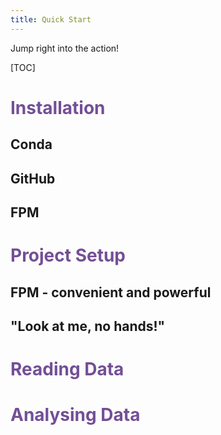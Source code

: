 ```yaml
---
title: Quick Start
---
```


Jump right into the action!

[TOC]

# <span style="color:#734f96">Installation</span>

## Conda

## GitHub

## FPM

# <span style="color:#734f96">Project Setup</span>

## FPM - convenient and powerful

## "Look at me, no hands!"

# <span style="color:#734f96">Reading Data</span>

# <span style="color:#734f96">Analysing Data</span>
